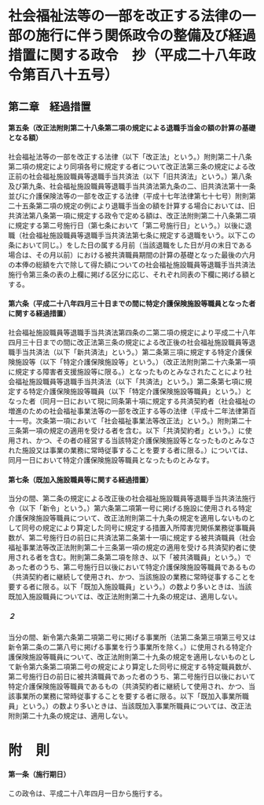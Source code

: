 # 社会福祉法等の一部を改正する法律の一部の施行に伴う関係政令の整備及び経過措置に関する政令　抄（平成二十八年政令第百八十五号）
## 第二章　経過措置
#### 第五条（改正法附則第二十八条第二項の規定による退職手当金の額の計算の基礎となる額）
社会福祉法等の一部を改正する法律（以下「改正法」という。）附則第二十八条第二項の規定により同項各号に規定する者について改正法第三条の規定による改正前の社会福祉施設職員等退職手当共済法（以下「旧共済法」という。）第八条及び第九条、社会福祉施設職員等退職手当共済法第九条の二、旧共済法第十一条並びに介護保険法等の一部を改正する法律（平成十七年法律第七十七号）附則第二十五条第二項の規定の例により退職手当金の額を計算する場合においては、旧共済法第八条第一項に規定する政令で定める額は、改正法附則第二十八条第二項に規定する第二号施行日（第七条において「第二号施行日」という。）以後に退職（社会福祉施設職員等退職手当共済法第七条に規定する退職をいう。以下この条において同じ。）をした日の属する月前（当該退職をした日が月の末日である場合は、その月以前）における被共済職員期間の計算の基礎となった最後の六月の本俸の総額を六で除して得た額についての社会福祉施設職員等退職手当共済法施行令第三条の表の上欄に掲げる区分に応じ、それぞれ同表の下欄に掲げる額とする。
#### 第六条（平成二十八年四月三十日までの間に特定介護保険施設等職員となった者に関する経過措置）
社会福祉施設職員等退職手当共済法第四条の二第二項の規定により平成二十八年四月三十日までの間に改正法第三条の規定による改正後の社会福祉施設職員等退職手当共済法（以下「新共済法」という。）第二条第三項に規定する特定介護保険施設等（以下「特定介護保険施設等」という。）（改正法附則第二十六条第一項に規定する障害者支援施設等に限る。）となったものとみなされたことにより社会福祉施設職員等退職手当共済法（以下「共済法」という。）第二条第七項に規定する特定介護保険施設等職員（以下「特定介護保険施設等職員」という。）となった者（同月一日において現に同条第十項に規定する共済契約者（社会福祉の増進のための社会福祉事業法等の一部を改正する等の法律（平成十二年法律第百十一号。次条第一項において「社会福祉事業法等改正法」という。）附則第二十三条第一項の規定の適用を受ける者を含む。以下「共済契約者」という。）に使用され、かつ、その者の経営する当該特定介護保険施設等となったものとみなされた施設又は事業の業務に常時従事することを要する者に限る。）については、同月一日において特定介護保険施設等職員となったものとみなす。
#### 第七条（既加入施設職員等に関する経過措置）
当分の間、第二条の規定による改正後の社会福祉施設職員等退職手当共済法施行令（以下「新令」という。）第六条第二項第一号に掲げる施設に使用される特定介護保険施設等職員について、改正法附則第二十九条の規定を適用しないものとして同号の規定により算定した同号に規定する措置入所障害児関係業務従事職員数が、第二号施行日の前日に共済法第二条第十一項に規定する被共済職員（社会福祉事業法等改正法附則第二十三条第一項の規定の適用を受ける共済契約者に使用される者を含む。附則第二条第二項を除き、以下「被共済職員」という。）であった者のうち、第二号施行日以後において特定介護保険施設等職員であるもの（共済契約者に継続して使用され、かつ、当該施設の業務に常時従事することを要する者に限る。以下「既加入施設職員」という。）の数より多いときは、当該既加入施設職員については、改正法附則第二十九条の規定は、適用しない。
##### ２
当分の間、新令第六条第二項第二号に掲げる事業所（法第二条第三項第三号又は新令第二条の二第八号に掲げる事業を行う事業所を除く。）に使用される特定介護保険施設等職員について、改正法附則第二十九条の規定を適用しないものとして新令第六条第二項第二号の規定により算定した同号に規定する特定職員数が、第二号施行日の前日に被共済職員であった者のうち、第二号施行日以後において特定介護保険施設等職員であるもの（共済契約者に継続して使用され、かつ、当該事業所の業務に常時従事することを要する者に限る。以下「既加入事業所職員」という。）の数より多いときは、当該既加入事業所職員については、改正法附則第二十九条の規定は、適用しない。
# 附　則
#### 第一条（施行期日）
この政令は、平成二十八年四月一日から施行する。
